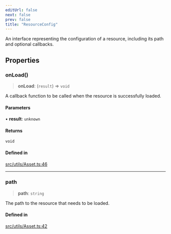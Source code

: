```yaml
---
editUrl: false
next: false
prev: false
title: "ResourceConfig"
---
```


An interface representing the configuration of a resource, including its path and optional callbacks.

## Properties

### onLoad()

> **onLoad**: (`result`) => `void`

A callback function to be called when the resource is successfully loaded.

#### Parameters

• **result**: `unknown`

#### Returns

`void`

#### Defined in

[src/utils/Asset.ts:46](https://github.com/agargaro/three.ez/blob/6a659b7871154988e88d8973e76bf92863e7cc6e/src/utils/Asset.ts#L46)

***

### path

> **path**: `string`

The path to the resource that needs to be loaded.

#### Defined in

[src/utils/Asset.ts:42](https://github.com/agargaro/three.ez/blob/6a659b7871154988e88d8973e76bf92863e7cc6e/src/utils/Asset.ts#L42)
